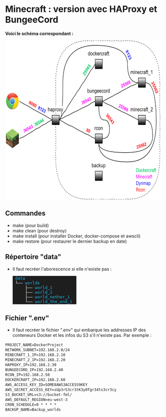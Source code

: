 # Minecraft : version avec HAProxy et BungeeCord
**Voici le schéma correspondant :**
<p align="center"> <img src="images/HAProxy-BungeeCord.png" alt="" title="" width="654" height="511" /> </p>

## Commandes
- make (pour build)
- make clean (pour destroy)
- make install (pour installer Docker, docker-compose et awscli)
- make restore (pour restaurer le dernier backup en date)

## Répertoire "data"
- Il faut recréer l'aborescence si elle n'existe pas :

  ![](images/Data_tree.png)
  
## Fichier ".env"
- Il faut recréer le fichier ".env" qui embarque les addresses IP des conteneurs Docker et les infos du S3 s'il n'existe pas. Par exemple :
```
PROJECT_NAME=DockerProject
NETWORK_SUBNET=192.168.2.0/24
MINECRAFT_1_IP=192.168.2.10
MINECRAFT_2_IP=192.168.2.20
HAPROXY_IP=192.168.2.30
BUNGEECORD_IP=192.168.2.40
RCON_IP=192.168.2.50
DOCKERCRAFT_IP=192.168.2.60
AWS_ACCESS_KEY_ID=SOME8AWS3ACCESS9KEY 
AWS_SECRET_ACCESS_KEY=sUp3rS3cr3tK3y0fgr34ts3cr3cy
S3_BUCKET_URL=s3://bucket-fml/
AWS_DEFAULT_REGION=eu-west-3 
CRON_SCHEDULE=0 * * * *
BACKUP_NAME=Backup_worlds
```

